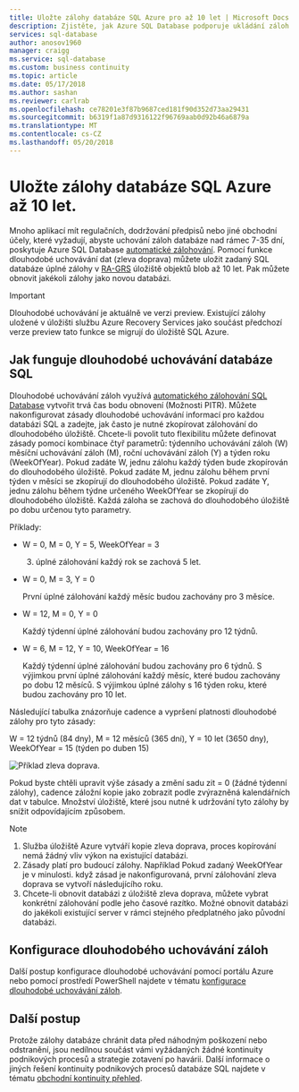```yaml
---
title: Uložte zálohy databáze SQL Azure pro až 10 let | Microsoft Docs
description: Zjistěte, jak Azure SQL Database podporuje ukládání záloh úplné databáze až 10 let.
services: sql-database
author: anosov1960
manager: craigg
ms.service: sql-database
ms.custom: business continuity
ms.topic: article
ms.date: 05/17/2018
ms.author: sashan
ms.reviewer: carlrab
ms.openlocfilehash: ce78201e3f87b9687ced181f90d352d73aa29431
ms.sourcegitcommit: b6319f1a87d9316122f96769aab0d92b46a6879a
ms.translationtype: MT
ms.contentlocale: cs-CZ
ms.lasthandoff: 05/20/2018
---
```

# <a name="store-azure-sql-database-backups-for-up-to-10-years"></a>Uložte zálohy databáze SQL Azure až 10 let.

Mnoho aplikací mít regulačních, dodržování předpisů nebo jiné obchodní účely, které vyžadují, abyste uchování záloh databáze nad rámec 7-35 dní, poskytuje Azure SQL Database [automatické zálohování](sql-database-automated-backups.md). Pomocí funkce dlouhodobé uchovávání dat (zleva doprava) můžete uložit zadaný SQL databáze úplné zálohy v [RA-GRS](../storage/common/storage-redundancy-grs.md#read-access-geo-redundant-storage) úložiště objektů blob až 10 let. Pak můžete obnovit jakékoli zálohy jako novou databázi.

> [!IMPORTANT]
> Dlouhodobé uchovávání je aktuálně ve verzi preview. Existující zálohy uložené v úložišti službu Azure Recovery Services jako součást předchozí verze preview tato funkce se migrují do úložiště SQL Azure.<!-- and available in the following regions: Australia East, Australia Southeast, Brazil South, Central US, East Asia, East US, East US 2, India Central, India South, Japan East, Japan West, North Central US, North Europe, South Central US, Southeast Asia, West Europe, and West US.-->
>

## <a name="how-sql-database-long-term-retention-works"></a>Jak funguje dlouhodobé uchovávání databáze SQL

Dlouhodobé uchovávání záloh využívá [automatického zálohování SQL Database](sql-database-automated-backups.md) vytvořit trvá čas bodu obnovení (Možnosti PITR). Můžete nakonfigurovat zásady dlouhodobé uchovávání informací pro každou databázi SQL a zadejte, jak často je nutné zkopírovat zálohování do dlouhodobého úložiště. Chcete-li povolit tuto flexibilitu můžete definovat zásady pomocí kombinace čtyř parametrů: týdenního uchovávání záloh (W) měsíční uchovávání záloh (M), roční uchovávání záloh (Y) a týden roku (WeekOfYear). Pokud zadáte W, jednu zálohu každý týden bude zkopírován do dlouhodobého úložiště. Pokud zadáte M, jednu zálohu během první týden v měsíci se zkopírují do dlouhodobého úložiště. Pokud zadáte Y, jednu zálohu během týdne určeného WeekOfYear se zkopírují do dlouhodobého úložiště. Každá záloha se zachová do dlouhodobého úložiště po dobu určenou tyto parametry. 

Příklady:

-  W = 0, M = 0, Y = 5, WeekOfYear = 3

   3. úplné zálohování každý rok se zachová 5 let.

- W = 0, M = 3, Y = 0

   První úplné zálohování každý měsíc budou zachovány pro 3 měsíce.

- W = 12, M = 0, Y = 0

   Každý týdenní úplné zálohování budou zachovány pro 12 týdnů.

- W = 6, M = 12, Y = 10, WeekOfYear = 16

   Každý týdenní úplné zálohování budou zachovány pro 6 týdnů. S výjimkou první úplné zálohování každý měsíc, které budou zachovány po dobu 12 měsíců. S výjimkou úplné zálohy s 16 týden roku, které budou zachovány pro 10 let. 

Následující tabulka znázorňuje cadence a vypršení platnosti dlouhodobé zálohy pro tyto zásady:

W = 12 týdnů (84 dny), M = 12 měsíců (365 dní), Y = 10 let (3650 dny), WeekOfYear = 15 (týden po duben 15)

   ![Příklad zleva doprava.](./media/sql-database-long-term-retention/ltr-example.png)


 
Pokud byste chtěli upravit výše zásady a změní sadu zit = 0 (žádné týdenní zálohy), cadence záložní kopie jako zobrazit podle zvýrazněná kalendářních dat v tabulce. Množství úložiště, které jsou nutné k udržování tyto zálohy by snížit odpovídajícím způsobem. 

> [!NOTE]
1. Služba úložiště Azure vytváří kopie zleva doprava, proces kopírování nemá žádný vliv výkon na existující databázi.
2. Zásady platí pro budoucí zálohy. Například Pokud zadaný WeekOfYear je v minulosti. když zásad je nakonfigurovaná, první zálohování zleva doprava se vytvoří následujícího roku. 
3. Chcete-li obnovit databázi z úložiště zleva doprava, můžete vybrat konkrétní zálohování podle jeho časové razítko.   Možné obnovit databázi do jakékoli existující server v rámci stejného předplatného jako původní databázi. 
> 

## <a name="configure-long-term-backup-retention"></a>Konfigurace dlouhodobého uchovávání záloh

Další postup konfigurace dlouhodobé uchovávání pomocí portálu Azure nebo pomocí prostředí PowerShell najdete v tématu [konfigurace dlouhodobé uchovávání záloh](sql-database-long-term-backup-retention-configure.md).

## <a name="next-steps"></a>Další postup

Protože zálohy databáze chránit data před náhodným poškození nebo odstranění, jsou nedílnou součást vámi vyžádaných žádné kontinuity podnikových procesů a strategie zotavení po havárii. Další informace o jiných řešení kontinuity podnikových procesů databáze SQL najdete v tématu [obchodní kontinuity přehled](sql-database-business-continuity.md).
